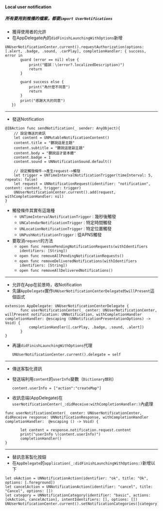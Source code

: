 #### Local user notification
##### 所有要用到推播的檔案，都要`import UserNotifications`
* 獲得使用者的允許
 * 在AppDelegate內的`didFinishLaunchingWithOptions`新增
 ```
 UNUserNotificationCenter.current().requestAuthorization(options: [.alert, .badge, .sound, .carPlay], completionHandler: { success, error in
        guard (error == nil) else {
            print("錯誤：\(error?.localizedDescription)")
            return 
        }
            
        guard success else {
            print("為什麼不同意")
            return
        }
        print("感謝大大的同意")
    })
 ```
--------------
* 發送Notification
    
 ```
 @IBAction func sendNotification(_ sender: AnyObject){
     // 設定傳送的資訊
     let content = UNMutableNotificationContent()
     content.title = "聽說這是主題"
     content.subtitle = "聽說這是副主題"
     content.body = "聽說這才是本體"
     content.badge = 1
     content.sound = UNNotificationSound.default()
     
     // 設定觸發條件->產生request->觸發
     let trigger = UNTimeIntervalNotificationTrigger(timeInterval: 5, repeats: false)
     let request = UNNotificationRequest(identifier: "notification", content: content, trigger: trigger)
     UNUserNotificationCenter.current().add(request, withCompletionHandler: nil)
 }
 ```
 * 觸發條件其實有這幾種
   * `UNTimeIntervalNotificationTrigger：`幾秒後觸發
   * `UNCalendarNotificationTrigger：`特定時間觸發
   * `UNLocationNotificationTrigger：`特定位置觸發
   * `UNPushNotificationTrigger：`從APNS觸發
 * 要取消`request`的方法
   * `open func removePendingNotificationRequests(withIdentifiers identifiers: [String])`
   * `open func removeAllPendingNotificationRequests()`
   * `open func removeDeliveredNotifications(withIdentifiers identifiers: [String])`
   * `open func removeAllDeliveredNotifications()`
--------------
* 允許在App在前景時，收Notification
 * 先讓`AppDelegate`實作`UNUserNotificationCenterDelegate的willPresent`這個函式
 ```
 extension AppDelegate: UNUserNotificationCenterDelegate {
        func userNotificationCenter(_ center: UNUserNotificationCenter, willPresent notification: UNNotification, withCompletionHandler completionHandler: @escaping (UNNotificationPresentationOptions) -> Void) {
            completionHandler([.carPlay, .badge, .sound, .alert])
        }
 }
 ```
 * 再讓`didFinishLaunchingWithOptions`代理
 
   `UNUserNotificationCenter.current().delegate = self`
--------------
* 傳送客製化資訊
 * 發送端利用`content`的`userInfo`變數（`Dictionary類別`）
 
   `content.userInfo = ["action":"createMap"]` 
   
 * 收訊息端(AppDelegate)在`userNotificationCenter(_:didReceive:withCompletionHandler:)`內處理
 ```
 func userNotificationCenter(_ center: UNUserNotificationCenter, didReceive response: UNNotificationResponse, withCompletionHandler completionHandler:  @escaping () -> Void) {
        
        let content = response.notification.request.content
        print("userInfo \(content.userInfo)")
        completionHandler()
 }
 ```
--------------
* 替訊息客製化按鈕
 * 在`AppDelegate`的`application(_:didFinishLaunchingWithOptions:)`新增以下
 ```
 let okAction = UNNotificationAction(identifier: "ok", title: "Ok", options: [.foreground])
let cancelAction = UNNotificationAction(identifier: "cancel", title: "Cancel", options: [])
let category = UNNotificationCategory(identifier: "basic", actions: [okAction, cancelAction], intentIdentifiers: [], options: [])
UNUserNotificationCenter.current().setNotificationCategories([category])
 ```